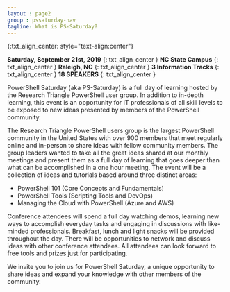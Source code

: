 ```yaml
---
layout : page2
group : pssaturday-nav
tagline: What is PS-Saturday?
---
```

{:txt_align_center: style="text-align:center"}

**Saturday, September 21st, 2019**
{: txt_align_center }
**NC State Campus**
{: txt_align_center }
**Raleigh, NC**
{: txt_align_center }
**3 Information Tracks**
{: txt_align_center }
**18 SPEAKERS**
{: txt_align_center }

PowerShell Saturday (aka PS-Saturday) is a full day of learning hosted by the Research Triangle PowerShell user group. In addition to in-depth learning, this event is an opportunity for IT professionals of all skill levels to be exposed to new ideas presented by members of the PowerShell community. 

The Research Triangle PowerShell users group is the largest PowerShell community in the United States with over 900 members that meet regularly online and in-person to share ideas with fellow community members. The group leaders wanted to take all the great ideas shared at our monthly meetings and present them as a full day of learning that goes deeper than what can be accomplished in a one hour meeting. The event will be a collection of ideas and tutorials based around three distinct areas:
- PowerShell 101 (Core Concepts and Fundamentals)
- PowerShell Tools (Scripting Tools and DevOps)
- Managing the Cloud with PowerShell (Azure and AWS)

Conference attendees will spend a full day watching demos, learning new ways to accomplish everyday tasks and engaging in discussions with like-minded professionals. Breakfast, lunch and light snacks will be provided throughout the day. There will be opportunities to network and discuss ideas with other conference attendees. All attendees can look forward to free tools and prizes just for participating.

We invite you to join us for PowerShell Saturday, a unique opportunity to share ideas and expand your knowledge with other members of the community.